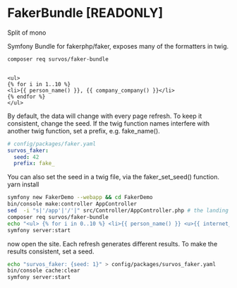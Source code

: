 # FakerBundle [READONLY]

Split of mono


Symfony Bundle for fakerphp/faker, exposes many of the formatters in twig.

```bash
composer req survos/faker-bundle
```

```twig

<ul>
{% for i in 1..10 %}
<li>{{ person_name() }}, {{ company_company() }}</li>
{% endfor %} 
</ul>

```

By default, the data will change with every page refresh.  To keep it consistent, change the seed.
If the twig function names interfere with another twig function, set a prefix, e.g. fake_name().

```yaml
# config/packages/faker.yaml
survos_faker:
  seed: 42
  prefix: fake_
```

You can also set the seed in a twig file, via the faker_set_seed() function.
yarn install

```bash
symfony new FakerDemo --webapp && cd FakerDemo
bin/console make:controller AppController
sed  -i "s|'/app'|'/'|" src/Controller/AppController.php # the landing page controller
composer req survos/faker-bundle
echo "<ul> {% for i in 0..10 %} <li>{{ person_name() }} <u>{{ internet_email() }}</u> <br />  <i>{{ company_jobTitle() }}</i>, {{ company_company() }}  </li>{% endfor %}</ul>" > templates/app/index.html.twig
symfony server:start 
```

now open the site.  Each refresh generates different results.  To make the results consistent, set a seed.

```bash
echo "survos_faker: {seed: 1}" > config/packages/survos_faker.yaml
bin/console cache:clear
symfony server:start
```

